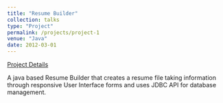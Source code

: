 ```yaml
---
title: "Resume Builder"
collection: talks
type: "Project"
permalink: /projects/project-1
venue: "Java"
date: 2012-03-01
---
```

[Project Details](https://github.com/BhanuPrakashNani/Resume-Builder-Java)

A java based Resume Builder that creates a resume file taking information through
responsive User Interface forms and uses JDBC API for database management.

